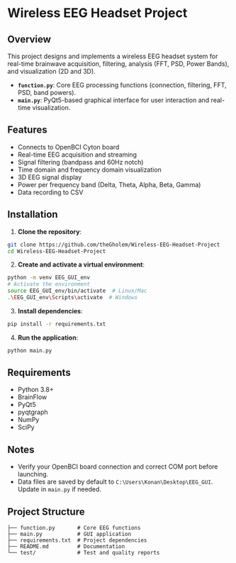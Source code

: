 # Wireless EEG Headset Project

## Overview
This project designs and implements a wireless EEG headset system for real-time brainwave acquisition, filtering, analysis (FFT, PSD, Power Bands), and visualization (2D and 3D).

- **`function.py`**: Core EEG processing functions (connection, filtering, FFT, PSD, band powers).
- **`main.py`**: PyQt5-based graphical interface for user interaction and real-time visualization.

## Features
- Connects to OpenBCI Cyton board
- Real-time EEG acquisition and streaming
- Signal filtering (bandpass and 60Hz notch)
- Time domain and frequency domain visualization
- 3D EEG signal display
- Power per frequency band (Delta, Theta, Alpha, Beta, Gamma)
- Data recording to CSV

## Installation

1. **Clone the repository**:
```bash
git clone https://github.com/theGholem/Wireless-EEG-Headset-Project
cd Wireless-EEG-Headset-Project
```

2. **Create and activate a virtual environment**:
```bash
python -m venv EEG_GUI_env
# Activate the environment
source EEG_GUI_env/bin/activate  # Linux/Mac
.\EEG_GUI_env\Scripts\activate  # Windows
```

3. **Install dependencies**:
```bash
pip install -r requirements.txt
```

4. **Run the application**:
```bash
python main.py
```

## Requirements
- Python 3.8+
- BrainFlow
- PyQt5
- pyqtgraph
- NumPy
- SciPy

## Notes
- Verify your OpenBCI board connection and correct COM port before launching.
- Data files are saved by default to `C:\Users\Konan\Desktop\EEG_GUI`. Update in `main.py` if needed.

## Project Structure
```
├── function.py       # Core EEG functions
├── main.py           # GUI application
├── requirements.txt  # Project dependencies
├── README.md         # Documentation
└── test/             # Test and quality reports
```
